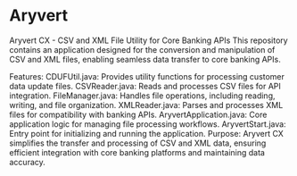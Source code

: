 # Aryvert

Aryvert CX - CSV and XML File Utility for Core Banking APIs
This repository contains an application designed for the conversion and manipulation of CSV and XML files, enabling seamless data transfer to core banking APIs.

Features:
CDUFUtil.java: Provides utility functions for processing customer data update files.
CSVReader.java: Reads and processes CSV files for API integration.
FileManager.java: Handles file operations, including reading, writing, and file organization.
XMLReader.java: Parses and processes XML files for compatibility with banking APIs.
AryvertApplication.java: Core application logic for managing file processing workflows.
AryvertStart.java: Entry point for initializing and running the application.
Purpose:
Aryvert CX simplifies the transfer and processing of CSV and XML data, ensuring efficient integration with core banking platforms and maintaining data accuracy.
